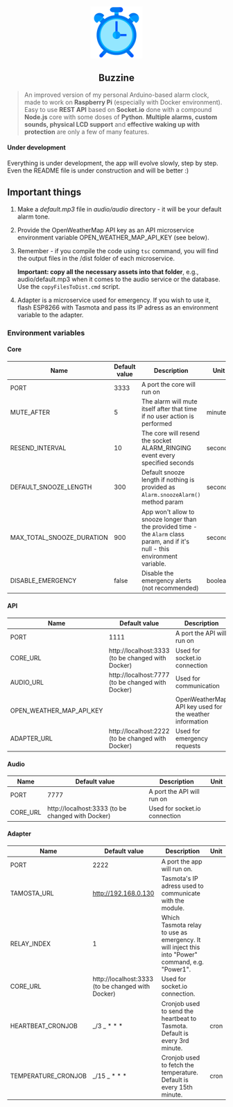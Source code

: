 <p align="center">
    <img src="https://github.com/Arciiix/Buzzine/blob/main/icon/icon-1024-regular.png?raw=true" width="120px" height="120px" alt="Buzzine icon">
    <h2 align="center">Buzzine</h2>
</p>

> An improved version of my personal Arduino-based alarm clock, made to work on **Raspberry Pi** (especially with Docker environment). Easy to use **REST API** based on **Socket.io** done with a compound **Node.js** core with some doses of **Python**.
> **Multiple alarms, custom sounds, physical LCD support** and **effective waking up with protection** are only a few of many features.

#### Under development

Everything is under development, the app will evolve slowly, step by step. Even the README file is under construction and will be better :)

## Important things

1. Make a _default.mp3_ file in _audio/audio_ directory - it will be your default alarm tone.
2. Provide the OpenWeatherMap API key as an API microservice environment variable OPEN_WEATHER_MAP_API_KEY (see below).
3. Remember - if you compile the code using `tsc` command, you will find the output files in the /dist folder of each microservice.

   **Important: copy all the necessary assets into that folder**, e.g., audio/default.mp3 when it comes to the audio service or the database. Use the `copyFilesToDist.cmd` script.

4. Adapter is a microservice used for emergency. If you wish to use it, flash ESP8266 with Tasmota and pass its IP adress as an environment variable to the adapter.

### Environment variables

#### Core

| Name                      | Default value | Description                                                                                                                      | Unit    |
| ------------------------- | ------------- | -------------------------------------------------------------------------------------------------------------------------------- | ------- |
| PORT                      | 3333          | A port the core will run on                                                                                                      |         |
| MUTE_AFTER                | 5             | The alarm will mute itself after that time if no user action is performed                                                        | minutes |
| RESEND_INTERVAL           | 10            | The core will resend the socket ALARM_RINGING event every specified seconds                                                      | seconds |
| DEFAULT_SNOOZE_LENGTH     | 300           | Default snooze length if nothing is provided as `Alarm.snoozeAlarm()` method param                                               | seconds |
| MAX_TOTAL_SNOOZE_DURATION | 900           | App won't allow to snooze longer than the provided time - the `Alarm` class param, and if it's null - this environment variable. | seconds |
| DISABLE_EMERGENCY         | false         | Disable the emergency alerts (not recommended)                                                                                   | boolean |

#### API

| Name                     | Default value                                     | Description                                             | Unit |
| ------------------------ | ------------------------------------------------- | ------------------------------------------------------- | ---- |
| PORT                     | 1111                                              | A port the API will run on                              |      |
| CORE_URL                 | http://localhost:3333 (to be changed with Docker) | Used for socket.io connection                           |      |
| AUDIO_URL                | http://localhost:7777 (to be changed with Docker) | Used for communication                                  |      |
| OPEN_WEATHER_MAP_API_KEY |                                                   | OpenWeatherMap API key used for the weather information |      |
| ADAPTER_URL              | http://localhost:2222 (to be changed with Docker) | Used for emergency requests                             |      |

#### Audio

| Name     | Default value                                     | Description                   | Unit |
| -------- | ------------------------------------------------- | ----------------------------- | ---- |
| PORT     | 7777                                              | A port the API will run on    |      |
| CORE_URL | http://localhost:3333 (to be changed with Docker) | Used for socket.io connection |      |

#### Adapter

| Name                | Default value                                     | Description                                                                                       | Unit |
| ------------------- | ------------------------------------------------- | ------------------------------------------------------------------------------------------------- | ---- |
| PORT                | 2222                                              | A port the app will run on.                                                                       |      |
| TAMOSTA_URL         | http://192.168.0.130                              | Tasmota's IP adress used to communicate with the module.                                          |      |
| RELAY_INDEX         | 1                                                 | Which Tasmota relay to use as emergency. It will inject this into "Power" command, e.g. "Power1". |      |
| CORE_URL            | http://localhost:3333 (to be changed with Docker) | Used for socket.io connection.                                                                    |      |
| HEARTBEAT_CRONJOB   | _/3 _ \* \* \*                                    | Cronjob used to send the heartbeat to Tasmota. Default is every 3rd minute.                       | cron |
| TEMPERATURE_CRONJOB | _/15 _ \* \* \*                                   | Cronjob used to fetch the temperature. Default is every 15th minute.                              | cron |
